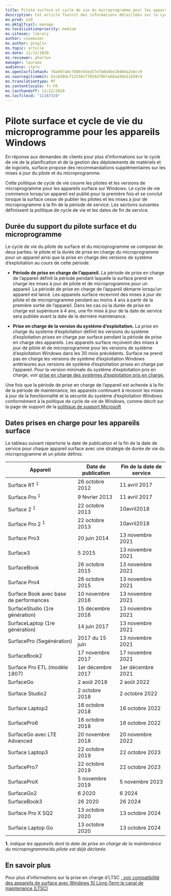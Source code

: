 ```yaml
---
title: Pilote surface et cycle de vie du microprogramme pour les appareils Windows
description: Cet article fournit des informations détaillées sur le cycle de vie pour la planification et la gestion des déploiements de matériels et de logiciels.
ms.prod: w10
ms.mktglfcycl: manage
ms.localizationpriority: medium
ms.sitesec: library
author: coveminer
ms.author: greglin
ms.topic: article
ms.date: 11/12/2020
ms.reviewer: phorton
manager: laurawi
audience: itpro
ms.openlocfilehash: f8a097a8cf889c65ed27e7b04dbe2840da2ebcc9
ms.sourcegitcommit: b1c630dcf12530cf7034478bfe66ad3bb11b59c9
ms.translationtype: MT
ms.contentlocale: fr-FR
ms.lasthandoff: 11/12/2020
ms.locfileid: "11167319"
---
```

# Pilote surface et cycle de vie du microprogramme pour les appareils Windows
 
En réponse aux demandes de clients pour plus d’informations sur le cycle de vie de la planification et de la gestion des déploiements de matériels et de logiciels, surface propose des recommandations supplémentaires sur les mises à jour du pilote et du microprogramme.
 
Cette politique de cycle de vie couvre les pilotes et les versions de microprogramme pour les appareils surface sur Windows. Le cycle de vie commence lorsqu’un appareil est publié pour la première fois et se conclut lorsque la surface cesse de publier les pilotes et les mises à jour de microprogramme à la fin de la période de service. Les sections suivantes définissent la politique de cycle de vie et les dates de fin de service.

## Durée du support du pilote surface et du microprogramme
 
Le cycle de vie du pilote de surface et du microprogramme se compose de deux parties: le pilote et la durée de prise en charge du microprogramme pour un appareil ainsi que la prise en charge des versions de système d’exploitation au cours de cette période.

- **Période de prise en charge de l’appareil.** La période de prise en charge de l’appareil définit la période pendant laquelle la surface prend en charge les mises à jour de pilote et de microprogramme pour un appareil. La période de prise en charge de l’appareil démarre lorsqu’un appareil est lancé. Les appareils surface recevront des mises à jour de pilote et de microprogramme pendant au moins 4 ans à partir de la première sortie de l’appareil. Dans les cas où la durée de prise en charge est supérieure à 4 ans, une fin mise à jour de la date de service sera publiée avant la date de la dernière maintenance.

- **Prise en charge de la version du système d’exploitation.** La prise en charge du système d’exploitation définit les versions du système d’exploitation prises en charge par surface pendant la période de prise en charge des appareils. Les appareils surface reçoivent des mises à jour de pilote et de microprogramme pour les versions de système d’exploitation Windows dans les 30 mois précédents. Surface ne prend pas en charge les versions de système d’exploitation Windows antérieures aux versions de système d’exploitation prises en charge par l’appareil. Pour la version minimale du système d’exploitation pris en charge, voir [prise en charge des systèmes d’exploitation pris en charge.](https://support.microsoft.com/help/2858199/surface-supported-operating-systems)  

 
Une fois que la période de prise en charge de l’appareil est achevée à la fin de la période de maintenance, les appareils continuent à recevoir les mises à jour de la fonctionnalité et la sécurité du système d’exploitation Windows conformément à la politique de cycle de vie de Windows, comme décrit sur la page de support de la [politique de support Microsoft](https://support.microsoft.com/hub/4095338/microsoft-lifecycle-policy)
 

## Dates prises en charge pour les appareils surface

Le tableau suivant répertorie la date de publication et la fin de la date de service pour chaque appareil surface avec une stratégie de durée de vie du microprogramme et un pilote définis:
 

 Appareil                             | Date de publication | Fin de la date de service |
| ---------------------------------- | ------------ | --------------------- |
| Surface RT <sup> 1</sup>             | 26 octobre 2012   | 11 avril 2017             |
| Surface Pro <sup> 1</sup>            | 9 février 2013     | 11 avril 2017             |
| Surface 2 <sup> 1</sup>              | 22 octobre 2013   | 10avril2018             |
| Surface Pro 2 <sup> 1</sup>          | 22 octobre 2013   | 10avril2018             |
| Surface Pro3                      | 20 juin 2014    | 13 novembre 2021            |
| Surface3                          | 5 2015     | 13 novembre 2021            |
| SurfaceBook                       | 26 octobre 2015   | 13 novembre 2021            |
| Surface Pro4                      | 26 octobre 2015   | 13 novembre 2021            |
| Surface Book avec base de performances | 10 novembre 2016   | 13 novembre 2021            |
| SurfaceStudio (1re génération)           | 15 décembre 2016   | 13 novembre 2021            |
| SurfaceLaptop (1re génération)           | 14 juin 2017    | 13 novembre 2021            |
| SurfacePro (5egénération)              | 2017 du 15 juin    | 13 novembre 2021            |
| SurfaceBook2                     | 17 novembre 2017   | 17 novembre 2021            |
| Surface Pro ETL (modèle 1807)       | 1er décembre 2017    | 1er décembre 2021             |
| SurfaceGo                         | 2 août 2018     | 2 août 2022              |
| Surface Studio2                   | 2 octobre 2018    | 2 octobre 2022             |
| Surface Laptop2                   | 16 octobre 2018   | 16 octobre 2022            |
| SurfacePro6                      | 16 octobre 2018   | 16 octobre 2022            |
| SurfaceGo avec LTE Advanced       | 20 novembre 2018   | 20 novembre 2022            |
| Surface Laptop3                   | 22 octobre 2019   | 22 octobre 2023            |
| SurfacePro7                      | 22 octobre 2019   | 22 octobre 2023            |
| SurfaceProX                      | 5 novembre 2019    | 5 novembre 2023             |
| SurfaceGo2                       | 6 2020     | 6 2024              |
| SurfaceBook3                     | 26 2020    | 26 2024             |
| Surface Pro X SQ2                  | 13 octobre 2020   | 13 octobre 2024            |
| Surface Laptop Go                  | 13 octobre 2020   | 13 octobre 2024            |

 
 **1.** *indique les appareils dont la date de prise en charge de la maintenance du microprogramme/du pilote est déjà déclarée.*
 
## En savoir plus

Pour plus d’informations sur la prise en charge d’LTSC [, voir compatibilité des appareils de surface avec Windows 10 Long-Term le canal de maintenance (LTSC)](surface-device-compatibility-with-windows-10-ltsc.md)
 
 


